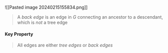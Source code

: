 ![[Pasted image 20240215155834.png]]

> A *back edge* is an edge in $G$ connecting an ancestor to a descendant, which is *not* a tree edge

#### Key Property 
> All edges are either *tree edges*  or *back edges*

